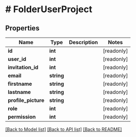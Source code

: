 # # FolderUserProject

## Properties

Name | Type | Description | Notes
------------ | ------------- | ------------- | -------------
**id** | **int** |  | [readonly]
**user_id** | **int** |  | [readonly]
**invitation_id** | **int** |  | [readonly]
**email** | **string** |  | [readonly]
**firstname** | **string** |  | [readonly]
**lastname** | **string** |  | [readonly]
**profile_picture** | **string** |  | [readonly]
**role** | **int** |  | [readonly]
**permission** | **int** |  | [readonly]

[[Back to Model list]](../../README.md#models) [[Back to API list]](../../README.md#endpoints) [[Back to README]](../../README.md)
